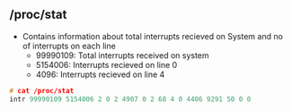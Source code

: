 ## /proc/stat
- Contains information about total interrupts recieved on System and no of interrupts on each line
  - 99990109: Total interrupts received on system
  - 5154006: Interrupts recieved on line 0
  - 4096: Interrupts recieved on line 4
```c
# cat /proc/stat
intr 99990109 5154006 2 0 2 4907 0 2 68 4 0 4406 9291 50 0 0
```
